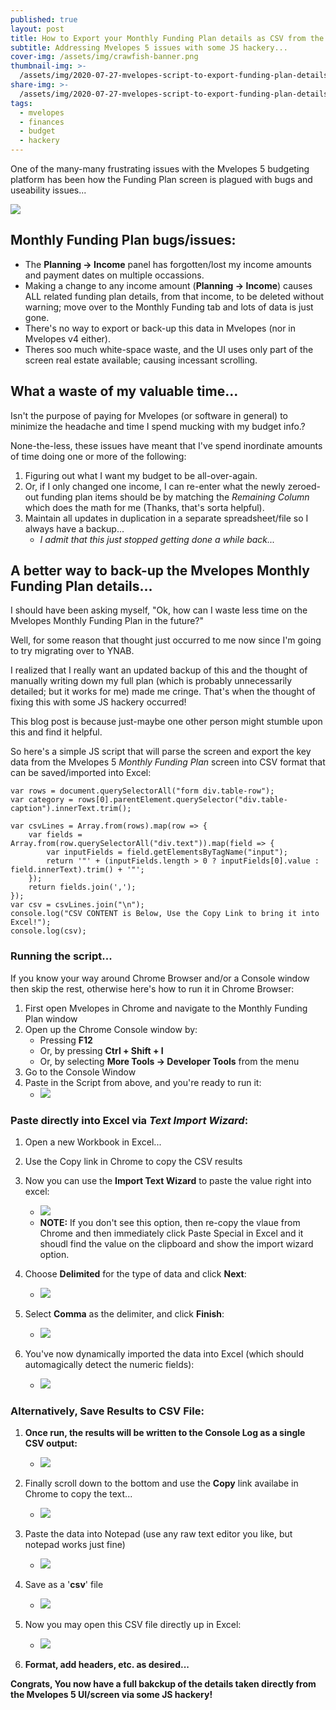 ```yaml
---
published: true
layout: post
title: How to Export your Monthly Funding Plan details as CSV from the Mvelopes 5 UI
subtitle: Addressing Mvelopes 5 issues with some JS hackery...
cover-img: /assets/img/crawfish-banner.png
thumbnail-img: >-
  /assets/img/2020-07-27-mvelopes-script-to-export-funding-plan-details-as-csv/mvelops-to-ynab-thumbnail.png
share-img: >-
  /assets/img/2020-07-27-mvelopes-script-to-export-funding-plan-details-as-csv/mvelops-to-ynab-thumbnail.png
tags:
  - mvelopes
  - finances
  - budget
  - hackery
---
```

One of the many-many frustrating issues with the Mvelopes 5 budgeting platform has been how the Funding Plan screen is plagued with bugs and useability issues...

<img src="../assets/img/2020-07-27-mvelopes-script-to-export-funding-plan-details-as-csv/mvelops-to-ynab-thumbnail.png " class="fullsize" data-zoomable />

## Monthly Funding Plan bugs/issues:
- The **Planning -> Income** panel has forgotten/lost my income amounts and payment dates on multiple occassions.
- Making a change to any income amount (**Planning -> Income**) causes ALL related funding plan details, from that income, to be deleted without warning; move over to the Monthly Funding tab and lots of data is just gone.
- There's no way to export or back-up this data in Mvelopes (nor in Mvelopes v4 either).
- Theres soo much white-space waste, and the UI uses only part of the screen real estate available; causing incessant scrolling.

## What a waste of my valuable time...
Isn't the purpose of paying for Mvelopes (or software in general) to minimize the headache and time I spend mucking with my budget info.?

None-the-less, these issues have meant that I've spend inordinate amounts of time doing one or more of the following:
1. Figuring out what I want my budget to be all-over-again.
2. Or, if I only changed one income, I can re-enter what the newly zeroed-out funding plan items should be by matching the *Remaining Column* which does the math for me (Thanks, that's sorta helpful).
3. Maintain all updates in duplication in a separate spreadsheet/file so I always have a backup...
   - *I admit that this just stopped getting done a while back...*

## A better way to back-up the Mvelopes Monthly Funding Plan details...
I should have been asking myself, "Ok, how can I waste less time on the Mvelopes Monthly Funding Plan in the future?"

Well, for some reason that thought just occurred to me now since I'm going to try migrating over to YNAB.

I realized that I really want an updated backup of this and the thought of manually writing down my full plan (which is probably unnecessarily detailed; but it works for me) made me cringe. That's when the thought of fixing this with some JS hackery occurred! 

This blog post is because just-maybe one other person might stumble upon this and find it helpful.

So here's a simple JS script that will parse the screen and export the key data from the Mvelopes 5 *Monthly Funding Plan* screen into CSV format that can be saved/imported into Excel:

```javacript
var rows = document.querySelectorAll("form div.table-row");
var category = rows[0].parentElement.querySelector("div.table-caption").innerText.trim();

var csvLines = Array.from(rows).map(row => {
	var fields = Array.from(row.querySelectorAll("div.text")).map(field => {
		var inputFields = field.getElementsByTagName("input");
		return '"' + (inputFields.length > 0 ? inputFields[0].value : field.innerText).trim() + '"';
	});
	return fields.join(',');
});
var csv = csvLines.join("\n");
console.log("CSV CONTENT is Below, Use the Copy Link to bring it into Excel!");
console.log(csv);
```

### Running the script...
If you know your way around Chrome Browser and/or a Console window then skip the rest, otherwise here's how to run it in Chrome Browser:

1. First open Mvelopes in Chrome and navigate to the Monthly Funding Plan window
2. Open up the Chrome Console window by:
   - Pressing **F12**
   - Or, by pressing **Ctrl + Shift + I**
   - Or, by selecting **More Tools -> Developer Tools** from the menu
3. Go to the Console Window
4. Paste in the Script from above, and you're ready to run it:  
   - <img src="../assets/img/2020-07-27-mvelopes-script-to-export-funding-plan-details-as-csv/paste-script-ready-to-run.png " class="fullsize" data-zoomable />  

### Paste directly into Excel via *Text Import Wizard*:
1. Open a new Workbook in Excel...
2. Use the Copy link in Chrome to copy the CSV results
3. Now you can use the **Import Text Wizard** to paste the value right into excel:
   - <img src="../assets/img/2020-07-27-mvelopes-script-to-export-funding-plan-details-as-csv/excel-paste-special-import-text-wizard.png " class="fullsize" data-zoomable />
   - **NOTE:** If you don't see this option, then re-copy the vlaue from Chrome and then immediately click Paste Special in Excel and it shoudl find the value on the clipboard and show the import wizard option.  

4. Choose **Delimited** for the type of data and click **Next**:
   - <img src="../assets/img/2020-07-27-mvelopes-script-to-export-funding-plan-details-as-csv/excel-import-wizard-delimited-selection.png " class="fullsize" data-zoomable />  

5. Select **Comma** as the delimiter, and click **Finish**:
   - <img src="../assets/img/2020-07-27-mvelopes-script-to-export-funding-plan-details-as-csv/excel-import-wizard-comma-delimiter-selection.png " class="fullsize" data-zoomable />  

6. You've now dynamically imported the data into Excel (which should automagically detect the numeric fields):
   - <img src="../assets/img/2020-07-27-mvelopes-script-to-export-funding-plan-details-as-csv/excel-import-wizard-results.png " class="fullsize" data-zoomable />

### Alternatively, Save Results to CSV File:
1. **Once run, the results will be written to the Console Log as a single CSV output:**
  
   - <img src="../assets/img/2020-07-27-mvelopes-script-to-export-funding-plan-details-as-csv/script-executed-with-csv-results.png " class="fullsize" data-zoomable />  

2. Finally scroll down to the bottom and use the **Copy** link availabe in Chrome to copy the text...
   
   - <img src="../assets/img/2020-07-27-mvelopes-script-to-export-funding-plan-details-as-csv/script-executed-copy-results.png " class="fullsize" data-zoomable />  

3. Paste the data into Notepad (use any raw text editor you like, but notepad works just fine)
   - <img src="../assets/img/2020-07-27-mvelopes-script-to-export-funding-plan-details-as-csv/paste-content-into-notepad.png " class="fullsize" data-zoomable />  

4. Save as a '**csv**' file
   - <img src="../assets/img/2020-07-27-mvelopes-script-to-export-funding-plan-details-as-csv/notepad-save-as-csv-file-dialog.png " class="fullsize" data-zoomable />  

5. Now you may open this CSV file directly up in Excel:
   - <img src="../assets/img/2020-07-27-mvelopes-script-to-export-funding-plan-details-as-csv/csv-file-open-in-excel.png " class="fullsize" data-zoomable />

6. **Format, add headers, etc. as desired...**

**Congrats, You now have a full bakckup of the details taken directly from the Mvelopes 5 UI/screen via some JS hackery!**
